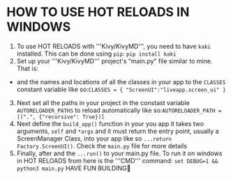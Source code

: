 # HOW TO USE HOT RELOADS IN WINDOWS
1. To use HOT RELOADS with '''Kivy/KivyMD''', you need to have ```kaki``` installed. This can be done using ```pip```:
```pip install kaki```
2. Set up your '''Kivy/KivyMD''' project's "main.py" file similar to mine. That is:
- and the names and locations of all the classes in your app to the ```CLASSES``` constant variable like so:```CLASSES = {
        "ScreenUI":"liveapp.screen_ui"
    }```
3. Next set all the paths in your project in the constast variable ```AUTORELOADER_PATHS``` to reload automatically like so:```AUTORELOADER_PATH = [(".", {"recursive": True})]```
4. Next define the ```build_app()``` function in your you app it takes two arguments, ```self``` and ```*args``` and it must return the entry point, usually a ScreenManager Class, into your app like so ```...return Factory.ScreenUI()```. Check the ```main.py``` file for more details
5. Finally, after and the ```...run()``` to your main.py file. To run it on windows in HOT RELOADS from here is the '''CMD''' command:
```set DEBUG=1 && python3 main.py```
HAVE FUN BUILDING👋